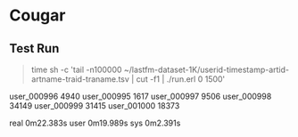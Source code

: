 # Cougar
## Test Run

> time sh -c 'tail -n100000 ~/lastfm-dataset-1K/userid-timestamp-artid-artname-traid-traname.tsv | cut -f1 | ./run.erl 0 1500'

user_000996	4940 
user_000995	1617 
user_000997	9506 
user_000998	34149 
user_000999	31415 
user_001000	18373 

real	0m22.383s 
user	0m19.989s 
sys	0m2.391s 

